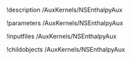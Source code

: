 !description /AuxKernels/NSEnthalpyAux

!parameters /AuxKernels/NSEnthalpyAux

!inputfiles /AuxKernels/NSEnthalpyAux

!childobjects /AuxKernels/NSEnthalpyAux

